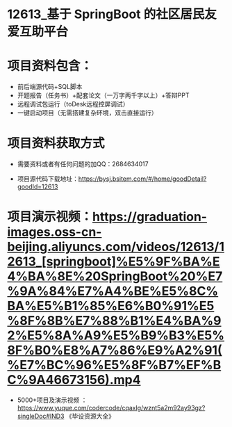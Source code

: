 #   12613_基于 SpringBoot 的社区居民友爱互助平台

#   项目资料包含：
*    前后端源代码+SQL脚本
*    开题报告（任务书）+配套论文（一万字两千字以上）+答辩PPT
*   远程调试包运行（toDesk远程控屏调试）
*   一键启动项目（无需搭建复杂环境，双击直接运行）


#   项目资料获取方式
*   需要资料或者有任何问题的加QQ：2684634017

*   项目源代码下载地址：https://bysj.bsitem.com/#/home/goodDetail?goodId=12613

#  项目演示视频：https://graduation-images.oss-cn-beijing.aliyuncs.com/videos/12613/12613_[springboot]%E5%9F%BA%E4%BA%8E%20SpringBoot%20%E7%9A%84%E7%A4%BE%E5%8C%BA%E5%B1%85%E6%B0%91%E5%8F%8B%E7%88%B1%E4%BA%92%E5%8A%A9%E5%B9%B3%E5%8F%B0%E8%A7%86%E9%A2%91(%E7%BC%96%E5%8F%B7%EF%BC%9A46673156).mp4

*  5000+项目及演示视频 ：https://www.yuque.com/codercode/cqaxlg/wznt5a2m92ay93gz?singleDoc#lND3 《毕设资源大全》
